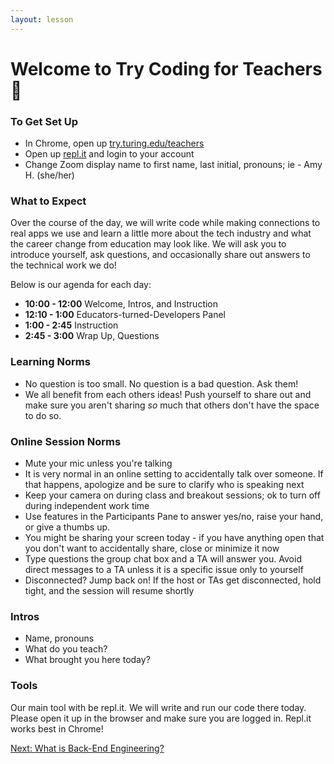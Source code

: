 ```yaml
---
layout: lesson
---
```


# Welcome to Try Coding for Teachers <span role="img" aria-label="apple">🍎</span>

### To Get Set Up

- In Chrome, open up <a target="blank" href="https://try.turing.edu/teachers">try.turing.edu/teachers</a>
- Open up <a href="https://repl.it/~" target="blank">repl.it</a> and login to your account
- Change Zoom display name to first name, last initial, pronouns; ie - Amy H. (she/her)

### What to Expect

Over the course of the day, we will write code while making connections to real apps we use and learn a little more about the tech industry and what the career change from education may look like.  We will ask you to introduce yourself, ask questions, and occasionally share out answers to the technical work we do! 

Below is our agenda for each day:

- **10:00 - 12:00** Welcome, Intros, and Instruction
- **12:10 - 1:00** Educators-turned-Developers Panel
- **1:00 - 2:45**  Instruction
- **2:45 - 3:00**  Wrap Up, Questions

### Learning Norms

- No question is too small. No question is a bad question. Ask them!
- We all benefit from each others ideas! Push yourself to share out and make sure you aren't sharing _so_ much that others don't have the space to do so.

### Online Session Norms

- Mute your mic unless you're talking
- It is very normal in an online setting to accidentally talk over someone. If that happens, apologize and be sure to clarify who is speaking next
- Keep your camera on during class and breakout sessions; ok to turn off during independent work time
- Use features in the Participants Pane to answer yes/no, raise your hand, or give a thumbs up.
- You might be sharing your screen today - if you have anything open that you don't want to accidentally share, close or minimize it now
- Type questions the group chat box and a TA will answer you. Avoid direct messages to a TA unless it is a specific issue only to yourself
- Disconnected? Jump back on! If the host or TAs get disconnected, hold tight, and the session will resume shortly

### Intros

- Name, pronouns
- What do you teach?
- What brought you here today?

### Tools

Our main tool with be repl.it. We will write and run our code there today. Please open it up in the browser and make sure you are logged in. Repl.it works best in Chrome!

<a href="../what-is-bee">Next: What is Back-End Engineering?</a>

